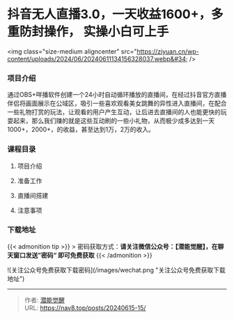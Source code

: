 # 抖音无人直播3.0，一天收益1600&#43;，多重防封操作， 实操小白可上手


&lt;img class=&#34;size-medium aligncenter&#34; src=&#34;https://ziyuan.cn/wp-content/uploads/2024/06/20240611134156328037.webp&#34;  /&gt;

###  项目介绍

通过OBS&#43;咩播软件创建一个24小时自动循环播放的直播间，在经过抖音官方直播伴侣将画面展示在公域区，吸引一些喜欢观看美女跳舞的异性进入直播间，在配合一些礼物打赏的玩法，让观看的用户产生互动，让后进去直播间的人也能更快的玩耍起来，那么我们赚的就是这些互动刷的一些小礼物，从而极少成多达到一天1000&#43;，2000&#43;，的收益，甚至达到1万，2万的收入。
###  课程目录

 1. 项目介绍

 1. 准备工作

 1. 直播间搭建

 1. 注意事项



### 下载地址




{{&lt; admonition tip &gt;}}
&gt; 密码获取方式：**请关注微信公众号：【潜能觉醒】，在聊天窗口发送”密码“ 即可免费获取**
{{&lt; /admonition &gt;}}


![关注公众号免费获取下载密码](/images/wechat.png &#34;关注公众号免费获取下载地址&#34;)

---

> 作者: [潜能觉醒](https://nav8.top)  
> URL: https://nav8.top/posts/20240615-15/  

